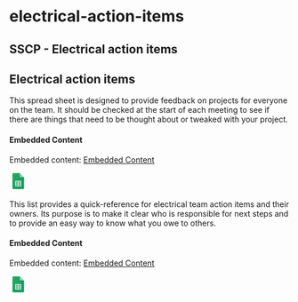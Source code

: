 # electrical-action-items

## SSCP - Electrical action items

## Electrical action items

This spread sheet is designed to provide feedback on projects for everyone on the team. It should be checked at the start of each meeting to see if there are things that need to be thought about or tweaked with your project.&#x20;

#### Embedded Content

Embedded content: [Embedded Content](electrical-action-items.md)

![](../../../../../assets/sheets_32dp.png)

This list provides a quick-reference for electrical team action items and their owners. Its purpose is to make it clear who is responsible for next steps and to provide an easy way to know what you owe to others.

#### Embedded Content

Embedded content: [Embedded Content](electrical-action-items.md)

![](../../../../../assets/sheets_32dp.png)
